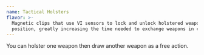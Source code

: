 ```yaml
---
name: Tactical Holsters
flavor: >-
  Magnetic clips that use VI sensors to lock and unlock holstered weapons into
  position, greatly increasing the time needed to exchange weapons in combat.
---
```

You can holster one weapon then draw another weapon as a free action.
